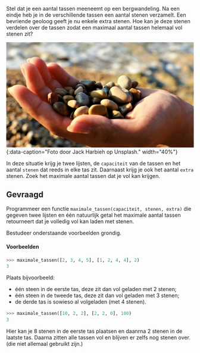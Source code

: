 Stel dat je een aantal tassen meeneemt op een bergwandeling. Na een eindje heb je in de verschillende tassen een aantal stenen verzamelt. Een bevriende geoloog geeft je nu enkele extra stenen. Hoe kan je deze stenen verdelen over de tassen zodat een maximaal aantal tassen helemaal vol stenen zit?

![Foto door Jack Harbieh op Unsplash.](media/jack-harbieh.jpg "Foto door Jack Harbieh op Unsplash."){:data-caption="Foto door Jack Harbieh op Unsplash." width="40%"}


In deze situatie krijg je twee lijsten, de `capaciteit` van de tassen en het aantal `stenen` dat reeds in elke tas zit. Daarnaast krijg je ook het aantal `extra` stenen. Zoek het maximale aantal tassen dat je vol kan krijgen.

## Gevraagd

Programmeer een functie `maximale_tassen(capaciteit, stenen, extra)` die gegeven twee lijsten en één natuurlijk getal het maximale aantal tassen retourneert dat je volledig vol kan laden met stenen.

Bestudeer onderstaande voorbeelden grondig.

#### Voorbeelden

```python
>>> maximale_tassen([2, 3, 4, 5], [1, 2, 4, 4], 2)
3
```
Plaats bijvoorbeeld:

- één steen in de eerste tas, deze zit dan vol geladen met 2 stenen;
- één steen in de tweede tas, deze zit dan vol geladen met 3 stenen;
- de derde tas is sowieso al volgeladen (met 4 stenen).



```python
>>> maximale_tassen([10, 2, 2], [2, 2, 0], 100)
3
```

Hier kan je 8 stenen in de eerste tas plaatsen en daanrna 2 stenen in de laatste tas. Daarna zitten alle tassen vol en blijven er zelfs nog stenen over. (die niet allemaal gebruikt zijn.)